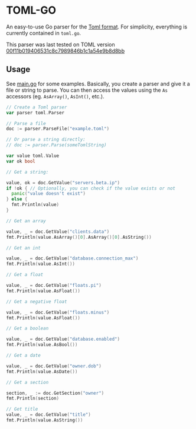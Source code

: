 TOML-GO
=======

An easy-to-use Go parser for the [Toml format](https://github.com/mojombo/toml). For simplicity, everything is currently contained in `toml.go`.

This parser was last tested on TOML version [00f11b019406531c8c7989846b1c1a54e9b8d8bb](https://github.com/mojombo/toml/tree/00f11b019406531c8c7989846b1c1a54e9b8d8bb)

Usage
-----

See [main.go](main.go) for some examples. Basically, you create a parser and give it a file or string to parse. You can then access the values using the `As` accessors (eg. `AsArray()`, `AsInt()`, etc.).

```go
// Create a Toml parser
var parser toml.Parser

// Parse a file
doc := parser.ParseFile("example.toml")

// Or parse a string directly:
// doc := parser.Parse(someTomlString)

var value toml.Value
var ok bool

// Get a string:

value, ok = doc.GetValue("servers.beta.ip")
if !ok { // Optionally, you can check if the value exists or not
  panic("value doesn't exist")
} else {
  fmt.Println(value)
}

// Get an array

value, _ = doc.GetValue("clients.data")
fmt.Println(value.AsArray()[0].AsArray()[0].AsString())

// Get an int

value, _ = doc.GetValue("database.connection_max")
fmt.Println(value.AsInt())

// Get a float

value, _ = doc.GetValue("floats.pi")
fmt.Println(value.AsFloat())

// Get a negative float

value, _ = doc.GetValue("floats.minus")
fmt.Println(value.AsFloat())

// Get a boolean

value, _ = doc.GetValue("database.enabled")
fmt.Println(value.AsBool())

// Get a date

value, _ = doc.GetValue("owner.dob")
fmt.Println(value.AsDate())

// Get a section

section, _ := doc.GetSection("owner")
fmt.Println(section)

// Get title
value, _ = doc.GetValue("title")
fmt.Println(value.AsString())
```
